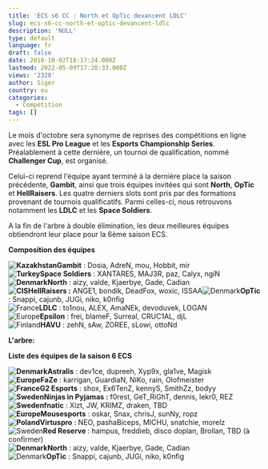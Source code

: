 ```yaml
---
title: 'ECS s6 CC : North et OpTic devancent LDLC'
slug: ecs-s6-cc-north-et-optic-devancent-ldlc
description: 'NULL'
type: default
language: fr
draft: false
date: 2018-10-02T18:17:24.000Z
lastmod: 2022-05-09T17:20:33.000Z
views: '2328'
author: Siger
country: eu
categories:
  - Compétition
tags: []
---
```

Le mois d'octobre sera synonyme de reprises des compétitions en ligne avec les **ESL Pro League** et les **Esports Championship Series**. Préalablement à cette dernière, un tournoi de qualification, nommé **Challenger Cup**, est organisé. 

Celui-ci reprend l'équipe ayant terminé à la dernière place la saison précédente, **Gambit**, ainsi que trois équipes invitées qui sont **North**, **OpTic** et **HellRaisers**. Les quatre derniers slots sont pris par des formations provenant de tournois qualificatifs. Parmi celles-ci, nous retrouvons notamment les **LDLC** et les **Space Soldiers**.

A la fin de l'arbre à double élimination, les deux meilleures équipes obtiendront leur place pour la 6ème saison ECS.

**Composition des équipes**

**![Kazakhstan](/images/countries/kz.svg)⁠Gambit** : Dosia, AdreN, mou, Hobbit, mir  
**![Turkey](/images/countries/tr.svg)⁠Space Soldiers** : XANTARES, MAJ3R, paz, Calyx, ngiN  
**![Denmark](/images/countries/dk.svg)⁠North** : aizy, valde, Kjaerbye, Gade, Cadian  
**![CIS](/images/countries/cs.svg)⁠⁠HellRaisers :** ANGE1, bondik, DeadFox, woxic, ISSAA![Denmark](/images/countries/dk.svg)⁠**OpTic** : Snappi, cajunb, JUGi, niko, k0nfig  
![France](/images/countries/fr.svg)⁠**LDLC** : to1nou, ALEX, AmaNEk, devoduvek, LOGAN  
![Europe](/images/countries/eu.svg)⁠**Epsilon** : frei, blameF, Surreal, CRUC1AL, djL  
![Finland](/images/countries/fi.svg)⁠**HAVU** : zehN, sAw, ZOREE, sLowi, ottoNd

**L'arbre:**

**Liste des équipes de la saison 6 ECS**

**![Denmark](/images/countries/dk.svg)⁠Astralis** : dev1ce, dupreeh, Xyp9x, gla1ve, Magisk  
**![Europe](/images/countries/eu.svg)⁠FaZe** : karrigan, GuardiaN, NiKo, rain, Olofmeister  
**![France](/images/countries/fr.svg)⁠G2 Esports** : shox, Ex6TenZ, kennyS, SmithZz, bodyy  
**![Sweden](/images/countries/se.svg)⁠⁠Ninjas in Pyjamas :** f0rest, GeT\_RiGhT, dennis, lekr0, REZ  
**![Sweden](/images/countries/se.svg)⁠fnatic** : Xizt, JW, KRIMZ, draken, TBD  
**![Europe](/images/countries/eu.svg)⁠Mousesports** : oskar, Snax, chrisJ, sunNy, ropz  
**![Poland](/images/countries/pl.svg)⁠Virtuspro** : NEO, pashaBiceps, MICHU, snatchie, morelz  
![Sweden](/images/countries/se.svg)⁠**Red Reserve** : hampus, freddieb, disco doplan, Brollan, TBD (à confirmer)  
**![Denmark](/images/countries/dk.svg)⁠North** : aizy, valde, Kjaerbye, Gade, Cadian  
![Denmark](/images/countries/dk.svg)⁠**OpTic** : Snappi, cajunb, JUGi, niko, k0nfig
